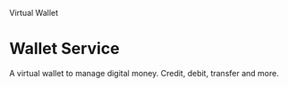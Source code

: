 Virtual Wallet 

# Wallet Service

A virtual wallet to manage digital money. Credit, debit, transfer and more.
